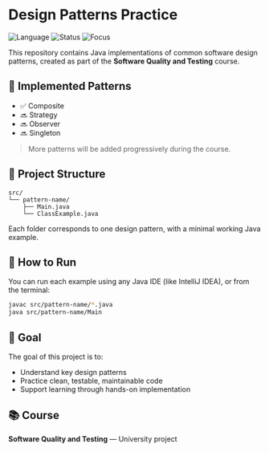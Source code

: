 # Design Patterns Practice

![Language](https://img.shields.io/badge/language-Java-blue)
![Status](https://img.shields.io/badge/project-learning-orange)
![Focus](https://img.shields.io/badge/focus-design%20patterns-green)

This repository contains Java implementations of common software design patterns, created as part of the **Software Quality and Testing** course.

## 🧩 Implemented Patterns

- ✅ Composite
- 🔜 Strategy
- 🔜 Observer
- 🔜 Singleton

> More patterns will be added progressively during the course.

## 📁 Project Structure

```
src/
└── pattern-name/
    ├── Main.java
    └── ClassExample.java
```

Each folder corresponds to one design pattern, with a minimal working Java example.

## 🚀 How to Run

You can run each example using any Java IDE (like IntelliJ IDEA), or from the terminal:

```bash
javac src/pattern-name/*.java
java src/pattern-name/Main
```

## 🎯 Goal

The goal of this project is to:
- Understand key design patterns
- Practice clean, testable, maintainable code
- Support learning through hands-on implementation

## 📚 Course

**Software Quality and Testing** — University project
